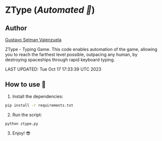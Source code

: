 # ZType (_Automated 🤖_)

## Author

[Gustavo Selman Valenzuela](https://github.com/gustavoselman)

ZType - Typing Game. This code enables automation of the game, allowing you to reach the farthest level possible, outpacing any human, by destroying spaceships through rapid keyboard typing.

LAST UPDATED: Tue Oct 17 17:33:39 UTC 2023

## How to use 🤔

1. Install the dependencies:

```bash
pip install -r requirements.txt
```

2. Run the script:

```bash
python ztype.py
```

3. Enjoy! 😎
